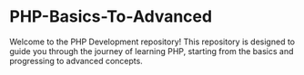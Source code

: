 # PHP-Basics-To-Advanced
Welcome to the PHP Development repository! This repository is designed to guide you through the journey of learning PHP, starting from the basics and progressing to advanced concepts.
